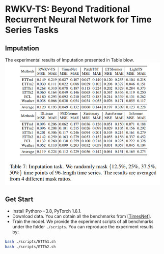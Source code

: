 # RWKV-TS: Beyond Traditional Recurrent Neural Network for Time Series Tasks

## Imputation
The experimental results of Imputation presented in Table blow.
![image](../pic/imputation_result.png)

## Get Start

- Install Python>=3.8, PyTorch 1.8.1.
- Download data. You can obtain all the benchmarks from [[TimesNet](https://github.com/thuml/Time-Series-Library)].
- Train the model. We provide the experiment scripts of all benchmarks under the folder `./scripts`. You can reproduce the experiment results by:

```bash
bash ./scripts/ETTh1.sh
bash ./scripts/ETTh2.sh
```